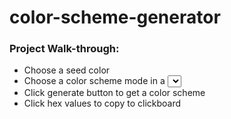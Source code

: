 # color-scheme-generator

### Project Walk-through:

* Choose a seed color
* Choose a color scheme mode in a <select> box
* Click generate button to get a color scheme
* Click hex values to copy to clickboard
